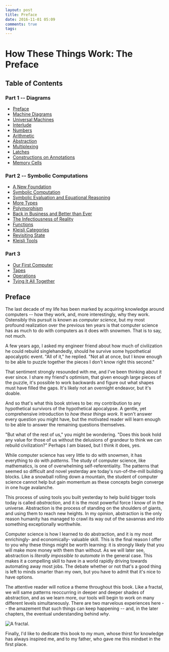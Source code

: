 ```yaml
---
layout: post
title: Preface
date: 2016-11-01 05:09
comments: true
tags:
---
```


# How These Things Work: The Preface

## Table of Contents

### Part 1 -- Diagrams

* [Preface](/book/preface)
* [Machine Diagrams](/book/machine-diagrams)
* [Universal Machines](/book/universal-machines)
* [Interlude](/book/interlude)
* [Numbers](/book/numbers)
* [Arithmetic](/book/arithmetic)
* [Abstraction](/book/abstraction)
* [Multiplexing](/book/multiplexing)
* [Latches](/book/latches)
* [Constructions on Annotations](/book/constructions-on-annotations)
* [Memory Cells](/book/memory)


### Part 2 -- Symbolic Computations

* [A New Foundation](/book/new-foundations)
* [Symbolic Computation](/book/symbolic-computation)
* [Symbolic Evaluation and Equational Reasoning](/book/evaluation)
* [More Types](/book/more-types)
* [Polymorphism](/book/polymorphism)
* [Back in Business and Better than Ever](/book/back-in-business)
* [The Infectiousness of Reality](/book/infectiousness-of-reality)
* [Functions](/book/functions)
* [Kleisli Categories](/book/kleisli-categories)
* [Revisiting State](/book/revisiting-state)
* [Kleisli Tools](/book/kleisli-tools)


### Part 3

* [Our First Computer](/book/our-first-computer)
* [Tapes](/book/tapes)
* [Operations](/book/operations)
* [Tying It All Together](/book/tying-it-all-together)


## Preface

The last decade of my life has been marked by acquiring knowledge around
computers -- how they work, and, more interestingly, why they work. Ostensibly
this pursuit is known as *computer science*, but my most profound realization
over the previous ten years is that computer science has as much to do with
computers as it does with snowmen. That is to say, not much.

A few years ago, I asked my engineer friend about how much of civilization he
could rebuild singlehandedly, should he survive some hypothetical apocalyptic
event.  "All of it," he replied. "Not all at once, but I know enough to be able
to puzzle together the pieces I don't know right this second."

That sentiment strongly resounded with me, and I've been thinking about it ever
since. I share my friend's optimism, that given enough large pieces of the
puzzle, it's possible to work backwards and figure out what shapes must have
filled the gaps. It's likely not an overnight endeavor, but it's doable.

And so that's what this book strives to be: my contribution to any hypothetical
survivors of the hypothetical apocalypse. A gentle, yet comprehensive
introduction to *how these things work*. It won't answer every question you
might have, but the motivated reader will learn enough to be able to answer the
remaining questions themselves.

"But what of the rest of us," you might be wondering. "Does this book hold any
value for those of us without the delusions of grandeur to think we can rebuild
civilization?" Perhaps I am biased, but I think it does, yes.

While computer science has very little to do with snowmen, it has everything to
do with *patterns*. The study of computer science, like mathematics, is one of
overwhelming self-referentiality. The patterns that seemed so difficult and
novel yesterday are today's run-of-the-mill building blocks. Like a snowball
rolling down a mountain, the student of computer science cannot help but gain
momentum as these concepts begin converge in one huge avalanche.

This process of using tools you built yesterday to help build bigger tools today
is called *abstraction*, and it is the most powerful force I know of in the
universe. Abstraction is the process of standing on the shoulders of giants, and
using them to reach new heights. In my opinion, abstraction is the only reason
humanity has managed to crawl its way out of the savannas and into something
exceptionally worthwhile.

Computer science is how I learned to do abstraction, and it is my most
enrichingly- and economically- valuable skill. This is the final reason I offer
to you why these things might be worth learning: it is strongly likely that you
will make more money with them than without. As we will later see, abstraction
is *literally impossible to automate* in the general case. This makes it a
compelling skill to have in a world rapidly driving towards automating away most
jobs. The debate whether or not that's a good thing is left to minds smarter
than my own, but you have to admit that it's nice to have options.

The attentive reader will notice a theme throughout this book. Like a fractal,
we will same patterns reoccurring in deeper and deeper shades of abstraction,
and as we learn more, our tools will begin to work on many different levels
simultaneously. There are two marvelous experiences here -- the amazement that
such things can keep happening -- and, in the later chapters, the eventual
understanding behind *why*.

<img src="/images/httw/fractal.png" title="A fractal." />

Finally, I'd like to dedicate this book to my mum, whose thirst for knowledge
has always inspired me, and to my father, who gave me this mindset in the first
place.

